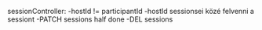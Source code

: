 sessionController: 
    -hostId != participantId
    -hostId sessionsei közé felvenni a sessiont
    -PATCH sessions half done
    -DEL sessions